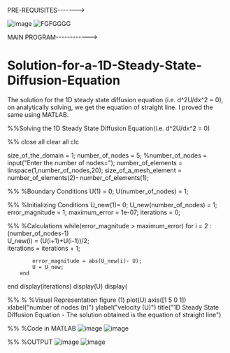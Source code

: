 PRE-REQUISITES------->

![image](https://user-images.githubusercontent.com/77200332/134896951-f3fb0fa5-c47d-40d3-9fa7-5561b5d87fd9.png)
![FGFGGGG](https://user-images.githubusercontent.com/77200332/134897422-c747fd76-553e-4cde-8f9d-095ca9300739.png)

MAIN PROGRAM------------>


# Solution-for-a-1D-Steady-State-Diffusion-Equation
The solution for the 1D steady state diffusion equation (i.e. d^2U/dx^2 = 0), on analytically solving, we get the equation of straight line. I proved the same using MATLAB. 



%%Solving the 1D Steady State Diffusion Equation(i.e. d^2U/dx^2 = 0)

%%
close all
clear all
clc

size_of_the_domain = 1;
number_of_nodes = 5;
%number_of_nodes = input("Enter the number of nodes=");
number_of_elements = linspace(1,number_of_nodes,20);
size_of_a_mesh_element = number_of_elements(2)- number_of_elements(1);

%%
%Boundary Conditions
U(1) = 0;
U(number_of_nodes) = 1;

%%
%Initializing Conditions
U_new(1)= 0;
U_new(number_of_nodes) = 1;
error_magnitude = 1;
maximum_error = 1e-07;
iterations = 0;

%%
%Calculations
while(error_magnitude > maximum_error)
        for i = 2 : (number_of_nodes-1)           
            U_new(i) = (U(i+1)+U(i-1))/2;           
            iterations = iterations + 1;
            
            error_magnitude = abs(U_new(i)- U);
            U = U_new;          
        end
        
        
end
display(iterations)
display(U)
display(

%%
% %Visual Representation
figure (1)
plot(U)
axis([1 5 0 1])
xlabel("number of nodes (n)")
ylabel("velocity (U)")
title("1D Steady State Diffusion Equation - The solution obtained is the equation of straight line")

%%
%Code in MATLAB
![image](https://user-images.githubusercontent.com/77200332/134783109-f5505b86-6f17-4232-8ed8-f6805acb8863.png)
![image](https://user-images.githubusercontent.com/77200332/134783120-054a2306-fce9-4e31-b676-fa469c034332.png)


%%
%OUTPUT
![image](https://user-images.githubusercontent.com/77200332/134783018-59799e63-7544-4364-8591-7210842df0b0.png)
![image](https://user-images.githubusercontent.com/77200332/134783030-62f91cbf-a8bb-4df8-8af8-345d169bd9d0.png)

